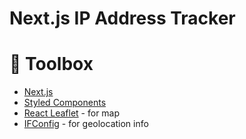 # Next.js IP Address Tracker

# 🧰 Toolbox

- [Next.js](https://nextjs.org)
- [Styled Components](https://styled-components.com/)
- [React Leaflet](https://react-leaflet.js.org/) - for map
- [IFConfig](https://ifconfig.co/) - for geolocation info
